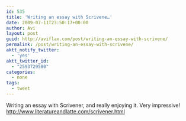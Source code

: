 ```yaml
---
id: 535
title: 'Writing an essay with Scrivene…'
date: 2009-07-11T23:50:17+00:00
author: Avi
layout: post
guid: http://aviflax.com/post/writing-an-essay-with-scrivene/
permalink: /post/writing-an-essay-with-scrivene/
aktt_notify_twitter:
  - 'yes'
aktt_twitter_id:
  - "2593729580"
categories:
  - none
tags:
  - tweet
---
```

Writing an essay with Scrivener, and really enjoying it. Very impressive! <a href="http://www.literatureandlatte.com/scrivener.html" rel="nofollow">http://www.literatureandlatte.com/scrivener.html</a>